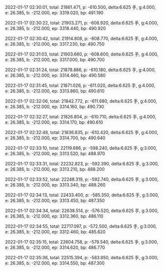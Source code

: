 2022-01-17 02:30:01, total: 21861.471, p: -610.500, delta:6.625 手, g:4.000, e: 26.385, b: -212.000, ep: 3319.020, bp: 491.190

2022-01-17 02:30:22, total: 21903.271, p: -608.920, delta:6.625 手, g:4.000, e: 26.385, b: -212.000, ep: 3318.440, bp: 490.920

2022-01-17 02:30:42, total: 21914.808, p: -608.770, delta:6.625 手, g:4.000, e: 26.385, b: -212.000, ep: 3317.230, bp: 490.750

2022-01-17 02:31:03, total: 21903.660, p: -608.600, delta:6.625 手, g:4.000, e: 26.385, b: -212.000, ep: 3317.000, bp: 490.700

2022-01-17 02:31:24, total: 21878.886, p: -610.180, delta:6.625 手, g:4.000, e: 26.385, b: -212.000, ep: 3314.460, bp: 490.580

2022-01-17 02:31:45, total: 21871.026, p: -611.020, delta:6.625 手, g:4.000, e: 26.385, b: -212.000, ep: 3313.860, bp: 490.610

2022-01-17 02:32:06, total: 21842.772, p: -611.680, delta:6.625 手, g:4.000, e: 26.385, b: -212.000, ep: 3314.160, bp: 490.730

2022-01-17 02:32:27, total: 21826.804, p: -610.710, delta:6.625 手, g:4.000, e: 26.385, b: -212.000, ep: 3314.170, bp: 490.610

2022-01-17 02:32:48, total: 21836.835, p: -610.420, delta:6.625 手, g:4.000, e: 26.385, b: -212.000, ep: 3314.700, bp: 490.640

2022-01-17 02:33:10, total: 22119.686, p: -598.240, delta:6.625 手, g:3.000, e: 26.385, b: -212.000, ep: 3313.520, bp: 488.970

2022-01-17 02:33:31, total: 22232.823, p: -592.390, delta:6.625 手, g:3.000, e: 26.385, b: -212.000, ep: 3313.210, bp: 488.200

2022-01-17 02:33:52, total: 22248.319, p: -592.740, delta:6.625 手, g:3.000, e: 26.385, b: -212.000, ep: 3313.340, bp: 488.260

2022-01-17 02:34:13, total: 22433.400, p: -585.350, delta:6.625 手, g:3.000, e: 26.385, b: -212.000, ep: 3313.450, bp: 487.350

2022-01-17 02:34:34, total: 22638.514, p: -576.520, delta:6.625 手, g:3.000, e: 26.385, b: -212.000, ep: 3312.360, bp: 486.110

2022-01-17 02:34:55, total: 22717.097, p: -572.500, delta:6.625 手, g:3.000, e: 26.385, b: -212.000, ep: 3312.460, bp: 485.620

2022-01-17 02:35:15, total: 22604.758, p: -579.540, delta:6.625 手, g:3.000, e: 26.385, b: -212.000, ep: 3314.620, bp: 486.770

2022-01-17 02:35:36, total: 22515.394, p: -583.850, delta:6.625 手, g:3.000, e: 26.385, b: -212.000, ep: 3314.550, bp: 487.300